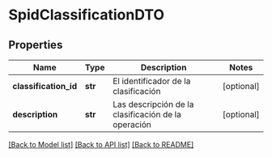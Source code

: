 # SpidClassificationDTO

## Properties
Name | Type | Description | Notes
------------ | ------------- | ------------- | -------------
**classification_id** | **str** | El identificador de la clasificación | [optional] 
**description** | **str** | Las descripción de la clasificación de la operación | [optional] 

[[Back to Model list]](../README.md#documentation-for-models) [[Back to API list]](../README.md#documentation-for-api-endpoints) [[Back to README]](../README.md)

